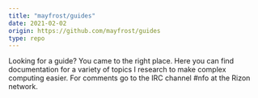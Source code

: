 ```yaml
---
title: "mayfrost/guides"
date: 2021-02-02
origin: https://github.com/mayfrost/guides
type: repo
---
```


Looking for a guide? You came to the right place. Here you can find documentation for a variety of topics I research to make complex computing easier. For comments go to the IRC channel #nfo at the Rizon network.